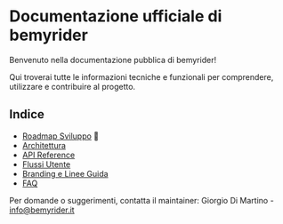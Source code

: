 # Documentazione ufficiale di bemyrider

Benvenuto nella documentazione pubblica di bemyrider!

Qui troverai tutte le informazioni tecniche e funzionali per comprendere, utilizzare e contribuire al progetto.

## Indice

- [Roadmap Sviluppo](./ROADMAP.md) 🚀
- [Architettura](./architettura.md)
- [API Reference](./api.md)
- [Flussi Utente](./flussi-utente.md)
- [Branding e Linee Guida](./branding.md)
- [FAQ](./faq.md)

Per domande o suggerimenti, contatta il maintainer: Giorgio Di Martino - info@bemyrider.it 